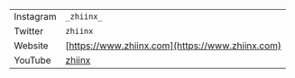 |     |     |
| --- | --- |
| Instagram | ``_zhiinx_`` |
| Twitter | ``zhiinx`` |
| Website | [https://www.zhiinx.com](https://www.zhiinx.com)
| YouTube | [zhiinx](https://www.youtube.com/channel/UC-DZQSU_xekYDnhlEO6UY5A/playlists) |


